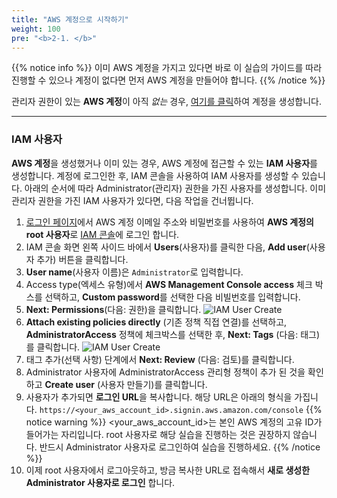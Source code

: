 ```yaml
---
title: "AWS 계정으로 시작하기"
weight: 100
pre: "<b>2-1. </b>"
---
```


{{% notice info %}}
이미 AWS 계정을 가지고 있다면 바로 이 실습의 가이드를 따라 진행할 수 있으나 계정이 없다면 먼저 AWS 계정을 만들어야 합니다.
{{% /notice %}}


관리자 권한이 있는 **AWS 계정**이 아직 _없는_ 경우, [여기를 클릭](https://aws.amazon.com/ko/premiumsupport/knowledge-center/create-and-activate-aws-account/)하여 계정을 생성합니다.


* * *
### IAM 사용자
**AWS 계정**을 생성했거나 이미 있는 경우, AWS 계정에 접근할 수 있는 **IAM 사용자**를 생성합니다. 계정에 로그인한 후, IAM 콘솔을 사용하여 IAM 사용자를 생성할 수 있습니다. 아래의 순서에 따라 Administrator(관리자) 권한을 가진 사용자를 생성합니다. 이미 관리자 권한을 가진 IAM 사용자가 있다면, 다음 작업을 건너뜁니다.

1. [로그인 페이지](https://console.aws.amazon.com/)에서 AWS 계정 이메일 주소와 비밀번호를 사용하여 **AWS 계정의 root 사용자**로 [IAM 콘솔](https://console.aws.amazon.com/iam/home#/home)에 로그인 합니다.
2. IAM 콘솔 화면 왼쪽 사이드 바에서 **Users**(사용자)를 클릭한 다음, **Add user**(사용자 추가) 버튼을 클릭합니다.
3. **User name**(사용자 이름)은 `Administrator`로 입력합니다.
4. Access type(엑세스 유형)에서 **AWS Management Console access** 체크 박스를 선택하고, **Custom password**를 선택한 다음 비빌번호를 입력합니다.
5.  **Next: Permissions**(다음: 권한)을 클릭합니다.
![IAM User Create](/images/settings/iam_user_create.png)
6.  **Attach existing policies directly** (기존 정책 직접 연결)를 선택하고, **AdministratorAccess** 정책에 체크박스를 선택한 후, **Next: Tags** (다음: 태그)를 클릭합니다.
![IAM User Create](/images/settings/iam_user_create_02.png)
7.  태그 추가(선택 사항) 단계에서 **Next: Review** (다음: 검토)를 클릭합니다.
8.  Administrator 사용자에 AdministratorAccess 관리형 정책이 추가 된 것을 확인하고 **Create user** (사용자 만들기)를 클릭합니다.
9.  사용자가 추가되면 **로그인 URL**을 복사합니다. 해당 URL은 아래의 형식을 가집니다.
`https://<your_aws_account_id>.signin.aws.amazon.com/console`
{{% notice warning %}}
<your_aws_account_id>는 본인 AWS 계정의 고유 ID가 들어가는 자리입니다. root 사용자로 해당 실습을 진행하는 것은 권장하지 않습니다. 반드시 Administrator 사용자로 로그인하여 실습을 진행하세요.
{{% /notice %}}
10.  이제 root 사용자에서 로그아웃하고, 방금 복사한 URL로 접속해서 **새로 생성한 Administrator 사용자로 로그인** 합니다.





